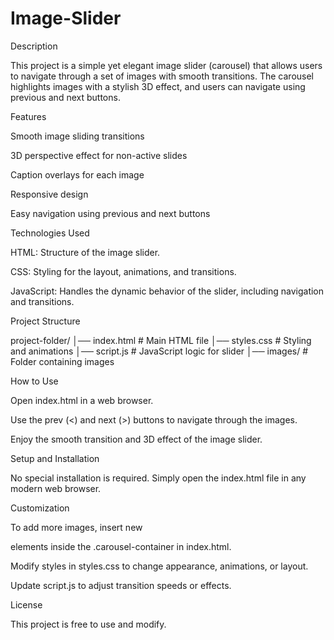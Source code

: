 # Image-Slider
Description

This project is a simple yet elegant image slider (carousel) that allows users to navigate through a set of images with smooth transitions. The carousel highlights images with a stylish 3D effect, and users can navigate using previous and next buttons.

Features

Smooth image sliding transitions

3D perspective effect for non-active slides

Caption overlays for each image

Responsive design

Easy navigation using previous and next buttons

Technologies Used

HTML: Structure of the image slider.

CSS: Styling for the layout, animations, and transitions.

JavaScript: Handles the dynamic behavior of the slider, including navigation and transitions.

Project Structure

project-folder/
│── index.html        # Main HTML file
│── styles.css        # Styling and animations
│── script.js         # JavaScript logic for slider
│── images/           # Folder containing images

How to Use

Open index.html in a web browser.

Use the prev (<) and next (>) buttons to navigate through the images.

Enjoy the smooth transition and 3D effect of the image slider.

Setup and Installation

No special installation is required. Simply open the index.html file in any modern web browser.

Customization

To add more images, insert new <div class="carousel-slide"> elements inside the .carousel-container in index.html.

Modify styles in styles.css to change appearance, animations, or layout.

Update script.js to adjust transition speeds or effects.

License

This project is free to use and modify.
